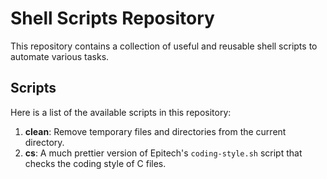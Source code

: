 # Shell Scripts Repository

This repository contains a collection of useful and reusable shell scripts to automate various tasks.

## Scripts

Here is a list of the available scripts in this repository:

1. **clean**: Remove temporary files and directories from the current directory.
3. **cs**: A much prettier version of Epitech's `coding-style.sh` script that checks the coding style of C files.
